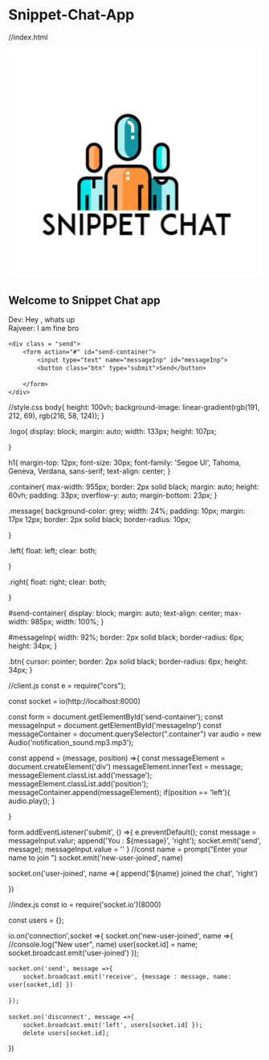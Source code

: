 # Snippet-Chat-App
//index.html
<!DOCTYPE html>
<html lang="en">
<head>
    <meta charset="UTF-8">
    <meta http-equiv="X-UA-Compatible" content="IE=edge">
    <meta name="viewport" content="width=device-width, initial-scale=1.0">
    <title>Snippet chat app</title>
    <script defer src="http://localhost:8000/socket.io/socket.io.js"></script>
    <script defer src = "js/client.js"></script>
    <link rel="stylesheet" href="css/style.css">
</head>
<body>
    <nav>
        <img class = "logo" src="chat.png.png" alt="">
        <h1>Welcome to Snippet Chat app</h1>
    </nav>
    <div class="container">
        <div class="message right">Dev: Hey , whats up</div>
        <div class="message left">Rajveer: I am fine bro</div>
    </div>

    <div class = "send">
        <form action="#" id="send-container">
            <input type="text" name="messageInp" id="messageInp">
            <button class="btn" type="submit">Send</button>

        </form>
    </div>

</body>
</html>

//style.css
body{
    height: 100vh;
    background-image: linear-gradient(rgb(191, 212, 69), rgb(216, 58, 124));
}


.logo{
     display: block;
     margin: auto;
     width: 133px;
     height: 107px;

}

h1{
    margin-top: 12px;
    font-size: 30px;
    font-family: 'Segoe UI', Tahoma, Geneva, Verdana, sans-serif;
    text-align: center;
}

.container{
          max-width: 955px;
          border: 2px solid black;
          margin: auto;
          height: 60vh;
          padding: 33px;
          overflow-y: auto;
          margin-bottom: 23px;
}

.message{
        background-color: grey;
        width: 24%;
        padding: 10px;
        margin: 17px 12px;
        border: 2px solid black;
        border-radius: 10px;

}

.left{
     float: left;
     clear: both;

}

.right{
      float: right;
      clear: both;

}

#send-container{
    display: block;
    margin: auto;
    text-align: center;
    max-width: 985px;
    width: 100%;
}

#messageInp{
    width: 92%;
    border: 2px solid black;
    border-radius: 6px;
    height: 34px;
}

.btn{
    cursor: pointer;
    border: 2px solid black;
    border-radius: 6px;
    height: 34px;
}

//client.js
const e = require("cors");

const socket = io(http://localhost:8000)

const form = document.getElementById('send-container');
const messageInput = document.getElementById('messageInp')
const messageContainer = document.querySelector(".container")
var audio = new Audio('notification_sound.mp3.mp3');

const append = (message, position) =>{
    const messageElement = document.createElement('div')
    messageElement.innerText = message;
    messageElement.classList.add('message');
    messageElement.classList.add('position');
    messageContainer.append(messageElement);
    if(position == 'left'){
        audio.play();
    }

}

form.addEventListener('submit', () =>{
    e.preventDefault();
    const message = messageInput.valur;
    append('You : ${message}', 'right');
    socket.emit('send', message);
    messageInput.value = ''
}
//const name = prompt("Enter your name to join ")
socket.emit('new-user-joined', name)

socket.on('user-joined', name =>{
    append('${name} joined the chat', 'right')

})

//index.js
const io = require('socket.io')(8000)

const users = {};

io.on('connection',socket =>{
    socket.on('new-user-joined', name =>{
        //console.log("New user", name)
        user[socket.id] = name;
        socket.broadcast.emit('user-joined')
    });

    socket.on('send', message =>{
        socket.broadcast.emit('receive', {message : message, name: user[socket,id] })

    });

    socket.on('disconnect', message =>{
        socket.broadcast.emit('left', users[socket.id] });
        delete users[socket.id];
})
